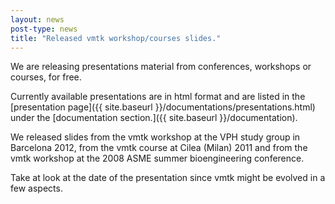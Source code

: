 ```yaml
---
layout: news
post-type: news
title: "Released vmtk workshop/courses slides."
---
```


We are releasing presentations material from conferences, workshops or courses, for free.

Currently available presentations are in html format and are listed in the [presentation page]({{ site.baseurl }}/documentations/presentations.html) under the [documentation section.]({{ site.baseurl }}/documentation).

We released slides from the vmtk workshop at the VPH study group in Barcelona 2012, from the vmtk course at Cilea (Milan) 2011 and from the vmtk workshop at the 2008 ASME summer bioengineering conference.

Take at look at the date of the presentation since vmtk might be evolved in a few aspects.


<!--break-->